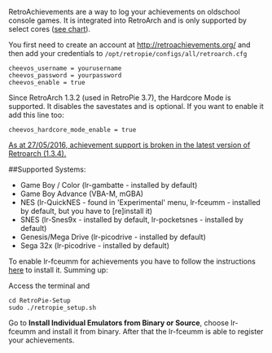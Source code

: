 RetroAchievements are a way to log your achievements on oldschool console games. It is integrated into RetroArch and is only supported by select cores ([see chart](https://github.com/RetroPie/RetroPie-Setup/wiki/RetroAchievements/_edit#supported-systems)).

You first need to create an account at http://retroachievements.org/ and then add your credentials to `/opt/retropie/configs/all/retroarch.cfg`

```
cheevos_username = yourusername
cheevos_password = yourpassword
cheevos_enable = true
```

Since RetroArch 1.3.2 (used in RetroPie 3.7), the Hardcore Mode is supported. It disables the savestates and is optional. If you want to enable it add this line too:

```
cheevos_hardcore_mode_enable = true
```

[As at 27/05/2016, achievement support is broken in the latest version of Retroarch (1.3.4).](https://github.com/libretro/RetroArch/issues/3032)


##Supported Systems:

* Game Boy / Color (lr-gambatte - installed by default)  
* Game Boy Advance (VBA-M, mGBA)  
* NES (lr-QuickNES - found in 'Experimental' menu, lr-fceumm - installed by default, but you have to [re]install it)
* SNES (lr-Snes9x - installed by default, lr-pocketsnes - installed by default)  
* Genesis/Mega Drive (lr-picodrive - installed by default)  
* Sega 32x (lr-picodrive - installed by default)

To enable lr-fceumm for achievements you have to follow the instructions [here](https://github.com/retropie/RetroPie-Setup/wiki/Updating-RetroPie) to install it. Summing up:

Access the terminal and
```
cd RetroPie-Setup
sudo ./retropie_setup.sh
```
Go to **Install Individual Emulators from Binary or Source**, choose lr-fceumm and install it from binary. After that the lr-fceumm is able to register your achievements.